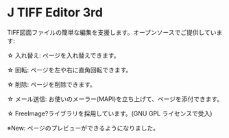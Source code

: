 # J TIFF Editor 3rd

TIFF図面ファイルの簡単な編集を支援します。オープンソースでご提供しています: 

☆ 入れ替え: ページを入れ替えできます。 

☆ 回転: ページを左や右に直角回転できます。 

☆ 削除: ページを削除できます。 

☆ メール送信: お使いのメーラー(MAPI)を立ち上げて、ページを添付できます。 

☆ FreeImage?ライブラリを採用しています。(GNU GPL ライセンスで受入) 

※New: ページのプレビューができるようになりました。 
